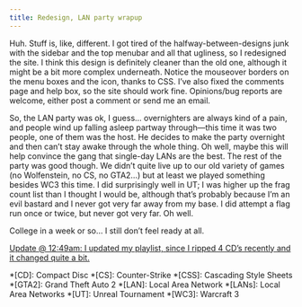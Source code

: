 ```yaml
---
title: Redesign, LAN party wrapup
---
```

Huh. Stuff is, like, different. I got tired of the halfway-between-designs junk with the sidebar and the top menubar and all that ugliness, so I redesigned the site. I think this design is definitely cleaner than the old one, although it might be a bit more complex underneath. Notice the mouseover borders on the menu boxes and the icon, thanks to CSS. I’ve also fixed the comments page and help box, so the site should work fine. Opinions/bug reports are welcome, either post a comment or send me an email.

So, the LAN party was ok, I guess… overnighters are always kind of a pain, and people wind up falling asleep partway through—this time it was two people, one of them was the host. He decides to make the party overnight and then can’t stay awake through the whole thing. Oh well, maybe this will help convince the gang that single-day LANs are the best. The rest of the party was good though. We didn’t quite live up to our old variety of games (no Wolfenstein, no CS, no GTA2…) but at least we played something besides WC3 this time. I did surprisingly well in UT; I was higher up the frag count list than I thought I would be, although that’s probably because I’m an evil bastard and I never got very far away from my base. I did attempt a flag run once or twice, but never got very far. Oh well.

College in a week or so… I still don’t feel ready at all.

<ins datetime="2002-08-19T00:49:00-05:00">Update @ 12:49am: I updated my playlist, since I ripped 4 CD’s recently and it changed quite a bit.</ins>

*[CD]: Compact Disc
*[CS]: Counter-Strike
*[CSS]: Cascading Style Sheets
*[GTA2]: Grand Theft Auto 2
*[LAN]: Local Area Network
*[LANs]: Local Area Networks
*[UT]: Unreal Tournament
*[WC3]: Warcraft 3